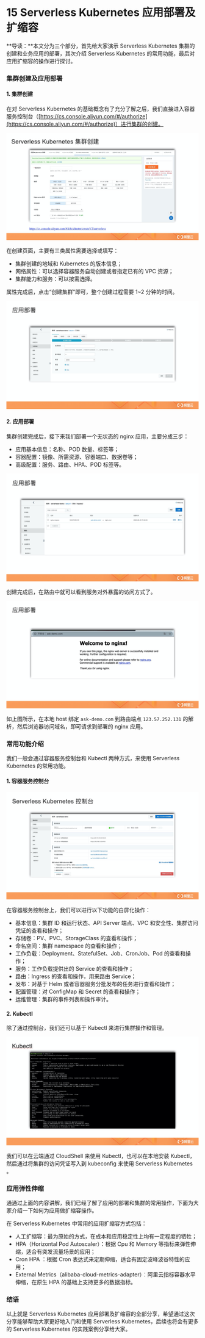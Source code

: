 # 15 Serverless Kubernetes 应用部署及扩缩容

\*\*导读：\*\*本文分为三个部分，首先给大家演示 Serverless Kubernetes 集群的创建和业务应用的部署，其次介绍 Serverless Kubernetes 的常用功能，最后对应用扩缩容的操作进行探讨。

### 集群创建及应用部署

#### 1. 集群创建

在对 Serverless Kubernetes 的基础概念有了充分了解之后，我们直接进入容器服务控制台（[https://cs.console.aliyun.com/#/authorize](https://cs.console.aliyun.com/#/authorize)）进行集群的创建。

![image.png](assets/2020-08-26-031145.png)

在创建页面，主要有三类属性需要选择或填写：

- 集群创建的地域和 Kubernetes 的版本信息；
- 网络属性：可以选择容器服务自动创建或者指定已有的 VPC 资源；
- 集群能力和服务：可以按需选择。

属性完成后，点击“创建集群”即可，整个创建过程需要 1~2 分钟的时间。

![image.png](assets/2020-08-26-031147.png)

#### 2. 应用部署

集群创建完成后，接下来我们部署一个无状态的 nginx 应用，主要分成三步：

- 应用基本信息：名称、POD 数量、标签等；
- 容器配置：镜像、所需资源、容器端口、数据卷等；
- 高级配置：服务、路由、HPA、POD 标签等。

![image.png](assets/2020-08-26-031148.png)

创建完成后，在路由中就可以看到服务对外暴露的访问方式了。

![image.png](assets/2020-08-26-031150.png)

如上图所示，在本地 host 绑定 `ask-demo.com` 到路由端点 `123.57.252.131` 的解析，然后浏览器访问域名，即可请求到部署的 nginx 应用。

### 常用功能介绍

我们一般会通过容器服务控制台和 Kubectl 两种方式，来使用 Serverless Kubernetes 的常用功能。

#### 1. 容器服务控制台

![image.png](assets/2020-08-26-031151.png)

在容器服务控制台上，我们可以进行以下功能的白屏化操作：

- 基本信息：集群 ID 和运行状态、API Server 端点、VPC 和安全性、集群访问凭证的查看和操作；
- 存储卷：PV、PVC、StorageClass 的查看和操作；
- 命名空间：集群 namespace 的查看和操作；
- 工作负载：Deployment、StatefulSet、Job、CronJob、Pod 的查看和操作；
- 服务：工作负载提供出的 Service 的查看和操作；
- 路由：Ingress 的查看和操作，用来路由 Service；
- 发布：对基于 Helm 或者容器服务分批发布的任务进行查看和操作；
- 配置管理：对 ConfigMap 和 Secret 的查看和操作；
- 运维管理：集群的事件列表和操作审计。

#### 2. Kubectl

除了通过控制台，我们还可以基于 Kubectl 来进行集群操作和管理。

![image.png](assets/2020-08-26-031153.png)

我们可以在云端通过 CloudShell 来使用 Kubectl，也可以在本地安装 Kubectl，然后通过将集群的访问凭证写入到 kubeconfig 来使用 Serverless Kubernetes 。

### 应用弹性伸缩

通通过上面的内容讲解，我们已经了解了应用的部署和集群的常用操作，下面为大家介绍一下如何为应用做扩缩容操作。

在 Serverless Kubernetes 中常用的应用扩缩容方式包括：

- 人工扩缩容：最为原始的方式，在成本和应用稳定性上均有一定程度的牺牲；
- HPA（Horizontal Pod Autoscaler）：根据 Cpu 和 Memory 等指标来弹性伸缩，适合有突发流量场景的应用；
- Cron HPA ：根据 Cron 表达式来定期伸缩，适合有固定波峰波谷特性的应用；
- External Metrics（alibaba-cloud-metrics-adapter）：阿里云指标容器水平伸缩，在原生 HPA 的基础上支持更多的数据指标。

### 结语

以上就是 Serverless Kubernetes 应用部署及扩缩容的全部分享，希望通过这次分享能够帮助大家更好地入门和使用 Serverless Kubernetes，后续也将会有更多的 Serverless Kubernetes 的实践案例分享给大家。
